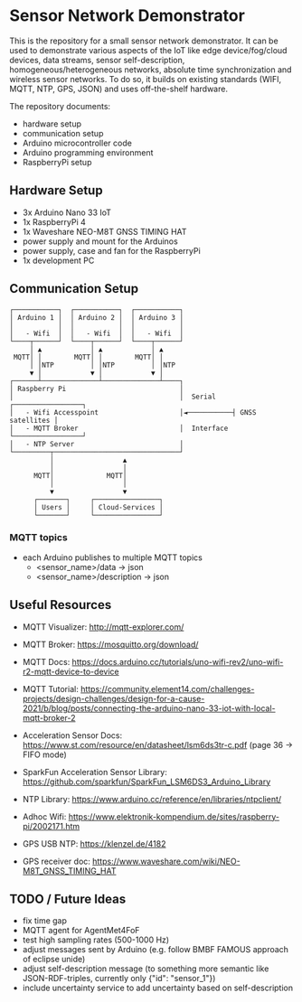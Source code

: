 # Sensor Network Demonstrator

This is the repository for a small sensor network demonstrator.
It can be used to demonstrate various aspects of the IoT like edge device/fog/cloud devices, data streams, sensor self-description, homogeneous/heterogeneous networks, absolute time synchronization and wireless sensor networks.
To do so, it builds on existing standards (WIFI, MQTT, NTP, GPS, JSON) and uses off-the-shelf hardware.

The repository documents:

- hardware setup
- communication setup
- Arduino microcontroller code
- Arduino programming environment
- RaspberryPi setup

## Hardware Setup

- 3x Arduino Nano 33 IoT
- 1x RaspberryPi 4
- 1x Waveshare NEO-M8T GNSS TIMING HAT
- power supply and mount for the Arduinos
- power supply, case and fan for the RaspberryPi
- 1x development PC

## Communication Setup

```ascii
┌───────────┐  ┌───────────┐  ┌───────────┐
│ Arduino 1 │  │ Arduino 2 │  │ Arduino 3 │
│           │  │           │  │           │
│   - Wifi  │  │   - Wifi  │  │   - Wifi  │
└────┬──────┘  └────┬──────┘  └────┬──────┘
     │ ▲            │ ▲            │ ▲
 MQTT│ │        MQTT│ │        MQTT│ │
     │ │NTP         │ │NTP         │ │NTP
     ▼ │            ▼ │            ▼ │
┌──────┴──────────────┴──────────────┴────┐
│ Raspberry Pi                            │
│                                         │  Serial    ┌─────────────────┐
│   - Wifi Accesspoint                    │◄───────────┤ GNSS satellites │
│   - MQTT Broker                         │  Interface └─────────────────┘
│   - NTP Server                          │
└─────────┬───────────────────────────────┘
          │                 ▲
          │                 │
      MQTT│             MQTT│
          │                 │
          ▼                 ▼
      ┌───────┐     ┌────────────────┐
      │ Users │     │ Cloud-Services │
      └───────┘     └────────────────┘
```

### MQTT topics

- each Arduino publishes to multiple MQTT topics
  - <sensor_name>/data -> json
  - <sensor_name>/description -> json 

## Useful Resources

- MQTT Visualizer: <http://mqtt-explorer.com/>
- MQTT Broker: <https://mosquitto.org/download/>
- MQTT Docs: <https://docs.arduino.cc/tutorials/uno-wifi-rev2/uno-wifi-r2-mqtt-device-to-device>
- MQTT Tutorial: <https://community.element14.com/challenges-projects/design-challenges/design-for-a-cause-2021/b/blog/posts/connecting-the-arduino-nano-33-iot-with-local-mqtt-broker-2>

- Acceleration Sensor Docs: <https://www.st.com/resource/en/datasheet/lsm6ds3tr-c.pdf> (page 36 -> FIFO mode)
- SparkFun Acceleration Sensor Library: <https://github.com/sparkfun/SparkFun_LSM6DS3_Arduino_Library>

- NTP Library: <https://www.arduino.cc/reference/en/libraries/ntpclient/>
- Adhoc Wifi: <https://www.elektronik-kompendium.de/sites/raspberry-pi/2002171.htm>
- GPS USB NTP: <https://klenzel.de/4182>
- GPS receiver doc: <https://www.waveshare.com/wiki/NEO-M8T_GNSS_TIMING_HAT>

## TODO / Future Ideas

- fix time gap
- MQTT agent for AgentMet4FoF
- test high sampling rates (500-1000 Hz)
- adjust messages sent by Arduino (e.g. follow BMBF FAMOUS approach of eclipse unide)
- adjust self-description message (to something more semantic like JSON-RDF-triples, currently only {"id": "sensor_1"})
- include uncertainty service to add uncertainty based on self-description